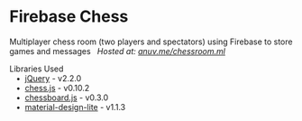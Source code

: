 # Firebase Chess  
Multiplayer chess room (two players and spectators) using Firebase to store games and messages  
*Hosted at: [anuv.me/chessroom.ml](http://anuv.me/chessroom.ml)*  

Libraries Used  
&nbsp;&nbsp;&nbsp;•&nbsp;&nbsp;[jQuery](https://jquery.com/) - v2.2.0  
&nbsp;&nbsp;&nbsp;•&nbsp;&nbsp;[chess.js](https://github.com/jhlywa/chess.js) - v0.10.2  
&nbsp;&nbsp;&nbsp;•&nbsp;&nbsp;[chessboard.js](https://github.com/oakmac/chessboardjs) - v0.3.0  
&nbsp;&nbsp;&nbsp;•&nbsp;&nbsp;[material-design-lite](https://github.com/google/material-design-lite) - v1.1.3
